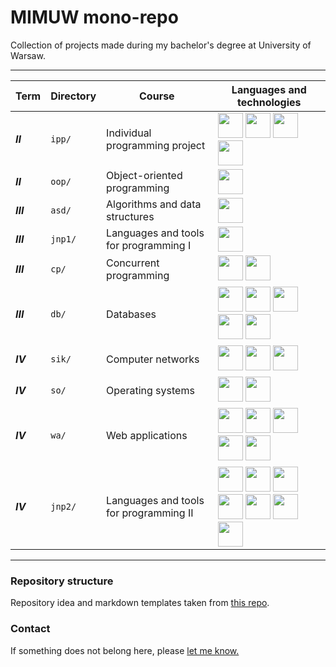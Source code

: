 # MIMUW mono-repo

Collection of projects made during my bachelor's degree at University of Warsaw.

---

| Term      | Directory | Course                                 | Languages and technologies                                                                                                                                                                                                                                                                                                                                                                                                                                                                                                                                                                                                                                                                                                                                                                                                               |
|-----------|-----------|----------------------------------------|------------------------------------------------------------------------------------------------------------------------------------------------------------------------------------------------------------------------------------------------------------------------------------------------------------------------------------------------------------------------------------------------------------------------------------------------------------------------------------------------------------------------------------------------------------------------------------------------------------------------------------------------------------------------------------------------------------------------------------------------------------------------------------------------------------------------------------------|
| **_II_**  | `ipp/`    | Individual programming project         | <img src="https://cdn.jsdelivr.net/gh/devicons/devicon/icons/c/c-original.svg" width="40" height="40" /> <img src="https://cdn.jsdelivr.net/gh/devicons/devicon/icons/cmake/cmake-original.svg" width="40" height="40"/> <img src="https://cdn.jsdelivr.net/gh/devicons/devicon/icons/git/git-original.svg" width="40" height="40" /> <img src="https://cdn.jsdelivr.net/gh/devicons/devicon/icons/bash/bash-original.svg" width=40 height=40 />                                                                                                                                                                                                                                                                                                                                                                                         |
| **_II_**  | `oop/`    | Object-oriented programming            | <img src="https://cdn.jsdelivr.net/gh/devicons/devicon/icons/java/java-original.svg" width="40" height="40" />                                                                                                                                                                                                                                                                                                                                                                                                                                                                                                                                                                                                                                                                                                                           |
| **_III_** | `asd/`    | Algorithms and data structures         | <img src="https://cdn.jsdelivr.net/gh/devicons/devicon/icons/cplusplus/cplusplus-original.svg" width="40" height="40" />                                                                                                                                                                                                                                                                                                                                                                                                                                                                                                                                                                                                                                                                                                                 |
| **_III_** | `jnp1/`   | Languages and tools for programming I  | <img src="https://cdn.jsdelivr.net/gh/devicons/devicon/icons/cplusplus/cplusplus-original.svg" width="40" height="40" />                                                                                                                                                                                                                                                                                                                                                                                                                                                                                                                                                                                                                                                                                                                 |
| **_III_** | `cp/`     | Concurrent programming                 | <img src="https://cdn.jsdelivr.net/gh/devicons/devicon/icons/java/java-original.svg" width="40" height="40" /> <img src="https://cdn.jsdelivr.net/gh/devicons/devicon/icons/c/c-original.svg" width="40" height="40" />                                                                                                                                                                                                                                                                                                                                                                                                                                                                                                                                                                                                                  |
| **_III_** | `db/`     | Databases                              | <img src="https://cdn.jsdelivr.net/gh/devicons/devicon/icons/java/java-original.svg" width="40" height="40" /> <img src="https://cdn.jsdelivr.net/gh/devicons/devicon/icons/spring/spring-original.svg" width="40" height="40"/> <img src="https://cdn.jsdelivr.net/gh/devicons/devicon/icons/mysql/mysql-original.svg" width="40" height="40"/>  <img src="https://cdn.jsdelivr.net/gh/devicons/devicon/icons/oracle/oracle-original.svg" width=40 height=40/> <img src="https://cdn.jsdelivr.net/gh/devicons/devicon/icons/angularjs/angularjs-original.svg" width=40 height=40 />                                                                                                                                                                                                                                                     |
| **_IV_**  | `sik/`    | Computer networks                      | <img src="https://cdn.jsdelivr.net/gh/devicons/devicon/icons/cplusplus/cplusplus-original.svg" width="40" height="40" /> <img src="https://cdn.jsdelivr.net/gh/devicons/devicon/icons/c/c-original.svg" width="40" height="40" /> <img src="https://cdn.jsdelivr.net/gh/devicons/devicon/icons/cmake/cmake-original.svg" width="40" height="40"/>                                                                                                                                                                                                                                                                                                                                                                                                                                                                                        |
| **_IV_**  | `so/`     | Operating systems                      | <img src="https://cdn.jsdelivr.net/gh/devicons/devicon/icons/c/c-original.svg" width="40" height="40" /> <img src="https://cdn.jsdelivr.net/gh/devicons/devicon/icons/bash/bash-original.svg" width=40 height=40 />                                                                                                                                                                                                                                                                                                                                                                                                                                                                                                                                                                                                                      |
| **_IV_**  | `wa/`     | Web applications                       | <img src="https://cdn.jsdelivr.net/gh/devicons/devicon/icons/python/python-original.svg" width=40 height=40 /> <img src="https://cdn.jsdelivr.net/gh/devicons/devicon/icons/django/django-plain.svg" width=40 height=40 /> <img src="https://cdn.jsdelivr.net/gh/devicons/devicon/icons/css3/css3-original.svg" width=40 height=40 /> <img src="https://cdn.jsdelivr.net/gh/devicons/devicon/icons/html5/html5-original.svg" width=40 height=40/> <img src="https://cdn.jsdelivr.net/gh/devicons/devicon/icons/javascript/javascript-original.svg" width=40 height=40 />                                                                                                                                                                                                                                                                 |
| **_IV_**  | `jnp2/`   | Languages and tools for programming II | <img src="https://cdn.jsdelivr.net/gh/devicons/devicon/icons/java/java-original.svg" width="40" height="40" /> <img src="https://cdn.jsdelivr.net/gh/devicons/devicon/icons/spring/spring-original.svg" width="40" height="40"/> <img src="https://cdn.jsdelivr.net/gh/devicons/devicon/icons/postgresql/postgresql-original.svg" width=40 height=40 /> <img src="https://cdn.jsdelivr.net/gh/devicons/devicon/icons/angularjs/angularjs-original.svg" width=40 height=40 /> <img src="https://cdn.jsdelivr.net/gh/devicons/devicon/icons/docker/docker-original.svg" width=40 height=40 /> <img src="https://cdn.jsdelivr.net/gh/devicons/devicon/icons/kubernetes/kubernetes-plain.svg" width=40 height=40 /> <img src="https://cdn.jsdelivr.net/gh/devicons/devicon/icons/googlecloud/googlecloud-original.svg" width=40 height=40 /> |

---

### Repository structure

Repository idea and markdown templates taken from [this repo](https://github.com/KimLoanSA/mimuw/tree/main).

### Contact

If something does not belong here, please [let me know.](mailto:hubertmirek@gmail.com)